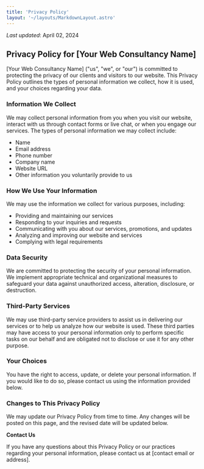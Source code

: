 ```yaml
---
title: 'Privacy Policy'
layout: '~/layouts/MarkdownLayout.astro'
---
```

_Last updated_: April 02, 2024


## **Privacy Policy for [Your Web Consultancy Name]**

[Your Web Consultancy Name] ("us", "we", or "our") is committed to protecting the privacy of our clients and visitors to our website. This Privacy Policy outlines the types of personal information we collect, how it is used, and your choices regarding your data.

### **Information We Collect**

We may collect personal information from you when you visit our website, interact with us through contact forms or live chat, or when you engage our services. The types of personal information we may collect include:

* Name
* Email address
* Phone number
* Company name
* Website URL
* Other information you voluntarily provide to us

### **How We Use Your Information**

We may use the information we collect for various purposes, including:

* Providing and maintaining our services
* Responding to your inquiries and requests
* Communicating with you about our services, promotions, and updates
* Analyzing and improving our website and services
* Complying with legal requirements

### **Data Security**

We are committed to protecting the security of your personal information. We implement appropriate technical and organizational measures to safeguard your data against unauthorized access, alteration, disclosure, or destruction.

### **Third-Party Services**

We may use third-party service providers to assist us in delivering our services or to help us analyze how our website is used. These third parties may have access to your personal information only to perform specific tasks on our behalf and are obligated not to disclose or use it for any other purpose.

### **Your Choices**

You have the right to access, update, or delete your personal information. If you would like to do so, please contact us using the information provided below.

### **Changes to This Privacy Policy**

We may update our Privacy Policy from time to time. Any changes will be posted on this page, and the revised date will be updated below.

**Contact Us**

If you have any questions about this Privacy Policy or our practices regarding your personal information, please contact us at [contact email or address].
